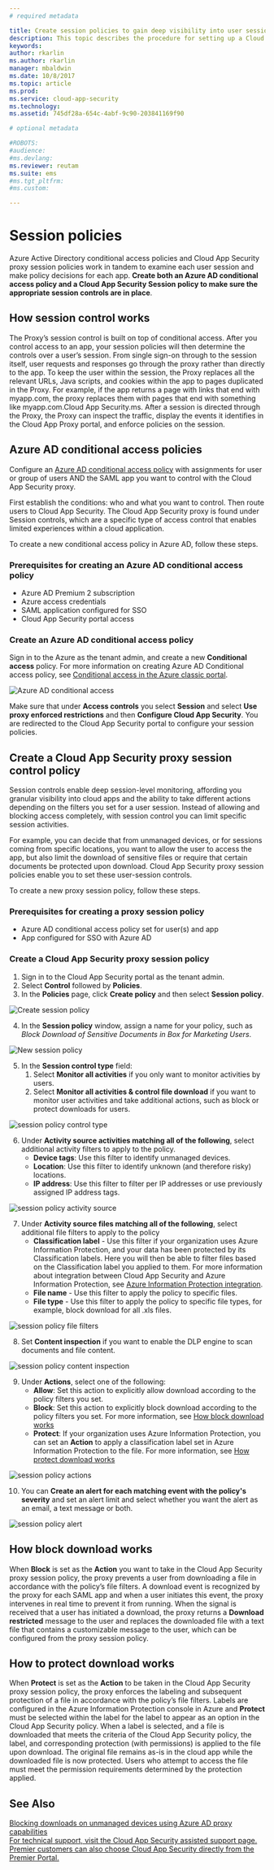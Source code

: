 ```yaml
---
# required metadata

title: Create session policies to gain deep visibility into user session activities and block downloads | Microsoft Docs
description: This topic describes the procedure for setting up a Cloud App Security Proxy session policy gain deep visibility into user session activities and block downloads.
keywords:
author: rkarlin
ms.author: rkarlin
manager: mbaldwin
ms.date: 10/8/2017
ms.topic: article
ms.prod:
ms.service: cloud-app-security
ms.technology:
ms.assetid: 745df28a-654c-4abf-9c90-203841169f90

# optional metadata

#ROBOTS:
#audience:
#ms.devlang:
ms.reviewer: reutam
ms.suite: ems
#ms.tgt_pltfrm:
#ms.custom:

---
```



# Session policies  
Azure Active Directory conditional access policies and Cloud App Security proxy session policies work in tandem to examine each user session and make policy decisions for each app. **Create both an Azure AD conditional access policy and a Cloud App Security Session policy to make sure the appropriate session controls are in place**.

## How session control works 

The Proxy’s session control is built on top of conditional access. After you control access to an app, your session policies will then determine the controls over a user’s session. From single sign-on through to the session itself, user requests and responses go through the proxy rather than directly to the app. 
To keep the user within the session, the Proxy replaces all the relevant URLs, Java scripts, and cookies within the app to pages duplicated in the Proxy. For example, if the app returns a page with links that end with myapp.com, the proxy replaces them with pages that end with something like myapp.com.Cloud App Security.ms. 
After a session is directed through the Proxy, the Proxy can inspect the traffic, display the events it identifies in the Cloud App Proxy portal, and enforce policies on the session. 

## Azure AD conditional access policies  

Configure an [Azure AD conditional access policy](https://docs.microsoft.com/azure/active-directory/active-directory-conditional-access-azure-portal) with assignments for user or group of users AND the SAML app you want to control with the Cloud App Security proxy.  

First establish the conditions: who and what you want to control. Then route users to Cloud App Security. The Cloud App Security proxy is found under Session controls, which are a specific type of access control that enables limited experiences within a cloud application. 

To create a new conditional access policy in Azure AD, follow these steps.  

### Prerequisites for creating an Azure AD conditional access policy  

- Azure AD Premium 2 subscription 
- Azure access credentials  
- SAML application configured for SSO  
- Cloud App Security portal access 

### Create an Azure AD conditional access policy 

Sign in to the Azure as the tenant admin, and create a new **Conditional access** policy. For more information on creating Azure AD Conditional access policy, see [Conditional access in the Azure classic portal](https://docs.microsoft.com/azure/active-directory/active-directory-conditional-access).

 ![Azure AD conditional access](./media/aad-conditional-access.png)

Make sure that under **Access controls** you select **Session** and select **Use proxy enforced restrictions** and then **Configure Cloud App Security**. You are redirected to the Cloud App Security portal to configure your session policies.

## Create a Cloud App Security proxy session control policy 

Session controls enable deep session-level monitoring, affording you granular visibility into cloud apps and the ability to take different actions depending on the filters you set for a user session. Instead of allowing and blocking access completely, with session control you can limit specific session activities. 

For example, you can decide that from unmanaged devices, or for sessions coming from specific locations, you want to allow the user to access the app, but also limit the download of sensitive files or require that certain documents be protected upon download. Cloud App Security proxy session policies enable you to set these user-session controls.  

To create a new proxy session policy, follow these steps.

### Prerequisites for creating a proxy session policy  

- Azure AD conditional access policy set for user(s) and app 
- App configured for SSO with Azure AD  

### Create a Cloud App Security proxy session policy

1. Sign in to the Cloud App Security portal as the tenant admin. 
2. Select **Control** followed by **Policies**.
3. In the **Policies** page, click **Create policy** and then select **Session policy**.  

 ![Create session policy](./media/create-session-policy.png)

4. In the **Session policy** window, assign a name for your policy, such as *Block Download of Sensitive Documents in Box for Marketing Users*.

 ![New session policy](./media/new-session-policy.png)

5. In the **Session control type** field: 
    1. Select **Monitor all activities** if you only want to monitor activities by users.  
    2. Select **Monitor all activities & control file download** if you want to monitor user activities and take additional actions, such as block or protect downloads for users.

 ![session policy control type](./media/session-policy-control-type.png)

6. Under **Activity source activities matching all of the following**, select additional activity filters to apply to the policy. 
     - **Device tags**: Use this filter to identify unmanaged devices.
     - **Location**: Use this filter to identify unknown (and therefore risky) locations. 
     - **IP address**: Use this filter to filter per IP addresses or use previously assigned IP address tags. 

 ![session policy activity source](./media/session-policy-activity-filters.png)

7. Under **Activity source files matching all of the following**, select additional file filters to apply to the policy 
    - **Classification label** - Use this filter if your organization uses Azure Information Protection, and your data has been protected by its Classification labels. Here you will then be able to filter files based on the Classification label you applied to them. For more information about integration between Cloud App Security and Azure Information Protection, see [Azure Information Protection integration](azip-integration.md).
    - **File name** - Use this filter to apply the policy to specific files.
    - **File type** - Use this filter to apply the policy to specific file types, for example, block download for all .xls files.

 ![session policy file filters](./media/session-policy-file-filters.png)

8. Set **Content inspection** if you want to enable the DLP engine to scan documents and file content.
 
 ![session policy content inspection](./media/session-policy-content-inspection.png)

9. Under **Actions**, select one of the following: 
    - **Allow**: Set this action to explicitly allow download according to the policy filters you set.
    - **Block**: Set this action to explicitly block download according to the policy filters you set. For more information, see [How block download works](#block-download)
    - **Protect**: If your organization uses Azure Information Protection, you can set an **Action** to apply a classification label set in Azure Information Protection to the file. For more information, see [How protect download works](#protect-download)

 ![session policy actions](./media/session-policy-actions.png)

10. You can **Create an alert for each matching event with the policy's severity** and set an alert limit and select whether you want the alert as an email, a text message or both.

 ![session policy alert](./media/session-policy-alert.png)


## How block download works <a name="block-download"></a>

When **Block** is set as the **Action** you want to take in the Cloud App Security proxy session policy, the proxy prevents a user from downloading a file in accordance with the policy’s file filters. A download event is recognized by the proxy for each SAML app and when a user initiates this event, the proxy intervenes in real time to prevent it from running. When the signal is received that a user has initiated a download, the proxy returns a **Download restricted** message to the user and replaces the downloaded file with a text file that contains a customizable message to the user, which can be configured from the proxy session policy.  

## How to protect download works <a name="protect-download"></a>

When **Protect** is set as the **Action** to be taken in the Cloud App Security proxy session policy, the proxy enforces the labeling and subsequent protection of a file in accordance with the policy’s file filters. Labels are configured in the Azure Information Protection console in Azure and **Protect** must be selected within the label for the label to appear as an option in the Cloud App Security policy. When a label is selected, and a file is downloaded that meets the criteria of the Cloud App Security policy, the label, and corresponding protection (with permissions) is applied to the file upon download. The original file remains as-is in the cloud app while the downloaded file is now protected. Users who attempt to access the file must meet the permission requirements determined by the protection applied.  
 
  
## See Also  
[Blocking downloads on unmanaged devices using Azure AD proxy capabilities](use-case-proxy-block-session-aad.md)   
[For technical support, visit the Cloud App Security assisted support page.](http://support.microsoft.com/oas/default.aspx?prid=16031)   
[Premier customers can also choose Cloud App Security directly from the Premier Portal.](https://premier.microsoft.com/)  
  
  
